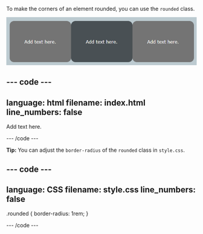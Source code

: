 To make the corners of an element rounded, you can use the `rounded` class.

![Three tiles on a webpage, each with rounded corners.](images/rounded.PNG)

## --- code ---

language: html
filename: index.html
line_numbers: false
--------------------------------------------------------

<div class="rounded">
    <p>Add text here.</p>
</div>

\--- /code ---

**Tip:** You can adjust the `border-radius` of the `rounded` class in `style.css`.

## --- code ---

language: CSS
filename: style.css
line_numbers: false
--------------------------------------------------------

.rounded {
border-radius: 1rem;
}

\--- /code ---
